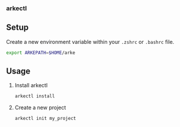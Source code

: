 ### arkectl

## Setup

Create a new environment variable within your `.zshrc` or `.bashrc` file.

```bash
export ARKEPATH=$HOME/arke
```

## Usage

1. Install arkectl

   ```bash
   arkectl install
   ```

2. Create a new project
   ```bash
   arkectl init my_project
   ```
